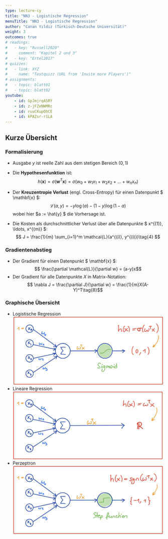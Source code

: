 ```yaml
---
type: lecture-cy
title: "NN3 - Logistische Regression"
menuTitle: "NN3 - Logistische Regression"
author: "Canan Yıldız (Türkisch-Deutsche Universität)"
weight: 3
outcomes: true
# readings:
#   - key: "Russell2020"
#     comment: "Kapitel 2 und 3"
#   - key: "Ertel2017"
# quizzes:
#   - link: XYZ
#     name: "Testquizz (URL from 'Invite more Players')"
# assignments:
#   - topic: blatt01
#   - topic: blatt02
youtube:
    - id: GpJmjrqA5RY
    - id: z-jFZeNWMRc
    - id: ruuCKupOhCE
    - id: kPAZsr-r1LA
---
```


## Kurze Übersicht

### Formalisierung
*   Ausgabe $y$ ist reelle Zahl aus dem stetigen Bereich $(0,1)$
*   Die **Hypothesenfunktion** ist:
    $$ h(\mathbf{x}) = \sigma (\mathbf{w}^T\mathbf{x}) = \sigma (w_0 + w_1x_1 + w_2x_2 + \ldots + w_nx_n) $$

*   Der **Kreuzentropie Verlust** (engl. Cross-Entropy) für einen Datenpunkt $ \mathbf{x} $: 
    $$ \mathcal{L}(a, y) =  - y  \log(a) - (1-y)  \log(1-a)\tag{3} $$
    wobei hier $a := \hat{y} $ die Vorhersage ist.

*   Die Kosten als durchschnittlicher Verlust über alle Datenpunkte $ x^{(1)}, \ldots, x^{(m)} $:
    $$ J = \frac{1}{m} \sum_{i=1}^m \mathcal{L}(a^{(i)}, y^{(i)})\tag{4} $$


### Gradientenabstieg
*   Der Gradient für einen Datenpunkt $ \mathbf{x} $:
    $$  \frac{\partial \mathcal{L}}{\partial w} = (a-y)x$$
*   Der Gradient für alle Datenpunkte $X$ in Matrix-Notation:
    $$ \nabla J = \frac{\partial J}{\partial w} = \frac{1}{m}X(A-Y)^T\tag{8}$$


### Graphische Übersicht
*   Logistische Regression
    ![](images/log_reg_nn.png)
*   Lineare Regression
    ![](images/lin_reg_nn.png)
*   Perzeptron
    ![](images/perzeptron_nn.png)



